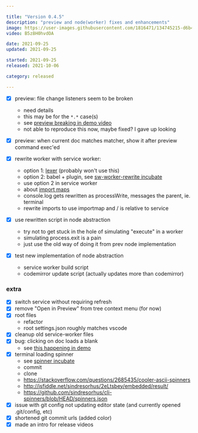 ```yaml
---

title: "Version 0.4.5"
description: "preview and node(worker) fixes and enhancements"
image: https://user-images.githubusercontent.com/1816471/134745215-d6b41040-1762-4a1d-a632-ab90eaed996e.png
video: B5z8H0hvdOA

date: 2021-09-25
updated: 2021-09-25

started: 2021-09-25
released: 2021-10-06

category: released

---
```


- [X] preview: file change listeners seem to be broken
	- need details
	- this may be for the `*.*` case(s)
	- see [preview breaking in demo video](https://youtu.be/7T-L-MBFoE4?t=512)
	- not able to reproduce this now, maybe fixed?  I gave up looking
- [X] preview: when current doc matches matcher, show it after preview command exec'ed

- [X] rewrite worker with service worker:
	- option 1: [lexer](https://github.com/guybedford/es-module-lexer) (probably won't use this)
	- option 2: babel + plugin, see [sw-worker-rewrite incubate](https://github.com/crosshj/fiug-incubator/tree/main/1ncubate/sw-worker-rewrite)
	- use option 2 in service worker
	- about [import maps](https://github.com/WICG/import-maps)
	- console.log gets rewritten as processWrite, messages the parent, ie. terminal
	- rewrite imports to use importmap and / is relative to service
- [X] use rewritten script in node abstraction
	- try not to get stuck in the hole of simulating "execute" in a worker
	- simulating process.exit is a pain
	- just use the old way of doing it from prev node implementation
- [X] test new implementation of node abstraction
	- service worker build script
 	- codemirror update script (actually updates more than codemirror)	 	


### extra
- [X] switch service without requiring refresh
- [X] remove "Open in Preview" from tree context menu (for now)
- [X] root files
	- refactor
	- root settings.json roughly matches vscode
- [X] cleanup old service-worker files
- [X] bug: clicking on doc loads a blank
	- see [this happening in demo](https://youtu.be/jPt3nVPCiZ4?t=384)
- [X] terminal loading spinner
	- see [spinner incubate](https://github.com/crosshj/fiug-incubator/tree/main/1ncubate/terminal-spinner)
	- commit
	- clone
	- https://stackoverflow.com/questions/2685435/cooler-ascii-spinners
	- http://jsfiddle.net/sindresorhus/2eLtsbey/embedded/result/
	- https://github.com/sindresorhus/cli-spinners/blob/HEAD/spinners.json
- [X] issue with git config not updating editor state (and currently opened .git/config, etc)
- [X] shortened git commit urls (added color)
- [X] made an intro for release videos
